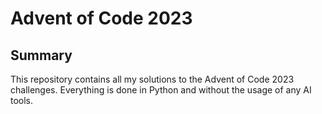 # Advent of Code 2023

## Summary
This repository contains all my solutions to the Advent of Code 2023 challenges. Everything is done in Python and without the usage of any AI tools.

